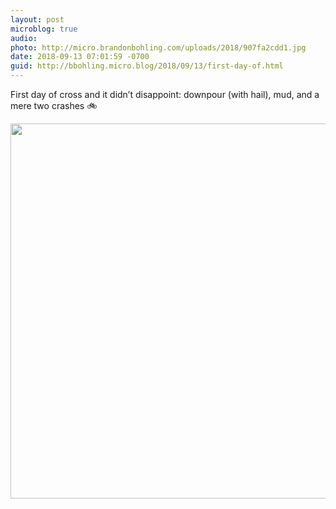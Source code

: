 ```yaml
---
layout: post
microblog: true
audio: 
photo: http://micro.brandonbohling.com/uploads/2018/907fa2cdd1.jpg
date: 2018-09-13 07:01:59 -0700
guid: http://bbohling.micro.blog/2018/09/13/first-day-of.html
---
```

First day of cross and it didn’t disappoint: downpour (with hail), mud, and a mere two crashes 🚲

<img src="http://micro.brandonbohling.com/uploads/2018/907fa2cdd1.jpg" width="600" height="600" />
